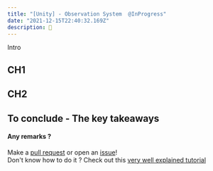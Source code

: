 ```yaml
---
title: "[Unity] - Observation System  @InProgress"
date: "2021-12-15T22:40:32.169Z"
description: 🧐
---
```


Intro

## CH1

## CH2

## To conclude - The key takeaways

#### Any remarks ?

Make a [pull request](https://github.com/ackermannQ/quentinackermann) or open an [issue](https://github.com/ackermannQ/quentinackermann/issues)!  
Don't know how to do it ? Check out this [very well explained tutorial](https://opensource.com/article/19/7/create-pull-request-github)
